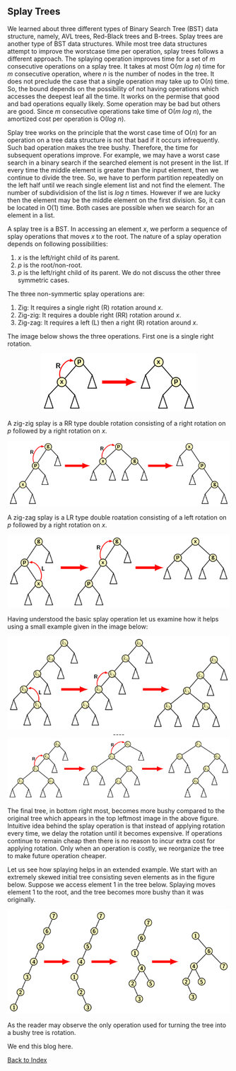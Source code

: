 ## Splay Trees

We learned about three different types of Binary Search Tree (BST) data 
structure, namely, AVL trees, Red-Black trees and B-trees. Splay trees
are another type of BST data structures. While most tree data 
structures attempt to improve the worstcase time per operation, splay 
trees follows a different approach. The splaying operation improves 
time for a set of <i>m</i> consecutive operations on a splay tree.
It takes at most O(<i>m log n</i>) time for <i>m</i> consecutive
operation, where <i>n</i> is the number of
nodes in the tree. It does not preclude the case that a single operation
may take up to O(<i>n</i>) time. So, the bound depends on the possibility
of not having operations which accesses the deepest leaf all the time. 
It works on the permise that good and bad operations equally likely. 
Some operation may be bad but others are good. Since <i>m</i> 
consecutive operations take time of O(<i>m log n</i>), the amortized cost
per operation is O(<i>log n</i>).

Splay tree works on the principle that the worst case time of O(<i>n</i>) for
an operation on a tree data structure is not that bad if it occurs 
infrequently. Such bad operation makes the tree bushy. Therefore, the
time for subsequent operations improve. For example, we may have a worst
case search in a binary search if the searched element is not present 
in the list. If every time the middle element is greater than the input 
element, then we continue to divide the tree. So, we have to perform 
partition repeatedly on the left half until we reach single element list 
and not find the element. The number of subdividision of the list 
is <i>log n</i> times. However if we are lucky then the element may 
be the middle element on the first division. So, it can be located in 
O(1) time. Both cases are possible when we search for an element in a list. 

A splay tree is a BST. In accessing an element <i>x</i>, we perform a 
sequence of splay operations that moves <i>x</i> to the root. 
The nature of a splay operation depends on following possibilities: 
1. <i>x</i> is the left/right child of its parent.
2. <i>p</i> is the root/non-root.
3. <i>p</i> is the left/right child of its parent.
We do not discuss the other three symmetric cases. 

The three non-symmertic splay operations are:
1. Zig: It requires a single right (R) rotation around <i>x</i>.  
2. Zig-zig: It requires a double right (RR) rotation around <i>x</i>.  
3. Zig-zag: It requires a left (L) then a right (R) rotation around <i>x</i>.  

The image below shows the three operations. First one is a single right
rotation.
<p style="text-align:center">
 <img src="../images/R-splay.png" alt="Zig splay"> 
</p>
A zig-zig splay is a RR type double rotation consisting of a right rotation
on <i>p</i> followed by a right rotation on <i>x</i>. 
<p style="text-align:center">
 <img src="../images/RR-splay.png" alt="Zig-Zig splay"> 
</p>
A zig-zag splay is a LR type double roatation consisting of a left rotation
on <i>p</i> followed by a right rotation on <i>x</i>.
<p style="text-align:center">
 <img src="../images/LR-splay.png" alt="Zig-Zag splay"> 
</p>

Having understood the basic splay operation let us examine how it helps using
a small example given in the image below:
<p style="text-align:center">
 <img src="../images/splayExample.png" alt="splaying example 1"> 
 ----
 <img src="../images/splayExample1.png" alt="splaying example 2"> 
</p>
The final tree, in bottom right most, becomes more bushy compared to 
the original tree which appears in the top leftmost image in the above figure.
Intuitive idea behind the splay operation is that instead of applying 
rotation every time, we delay the rotation until it becomes expensive.  
If operations continue to remain cheap then there is no reason to 
incur extra cost for applying rotation. Only when an operation is costly,
we reorganize the tree to make future operation cheaper. 

Let us see how splaying helps in an extended example. We start with an
extremely skewed initial tree consisting seven elements as in the figure
below. Suppose we access element 1 in the tree below. Splaying moves 
element 1 to the root, and the tree becomes more bushy than it was 
originally.
<p style="text-align:center">
 <img src="../images/splayExample2.png" alt="splaying example 2">
 </p>
As the reader may observe the only operation used for turning the tree
into a bushy tree is rotation.

We end this blog here.

[Back to Index](../index.md)
